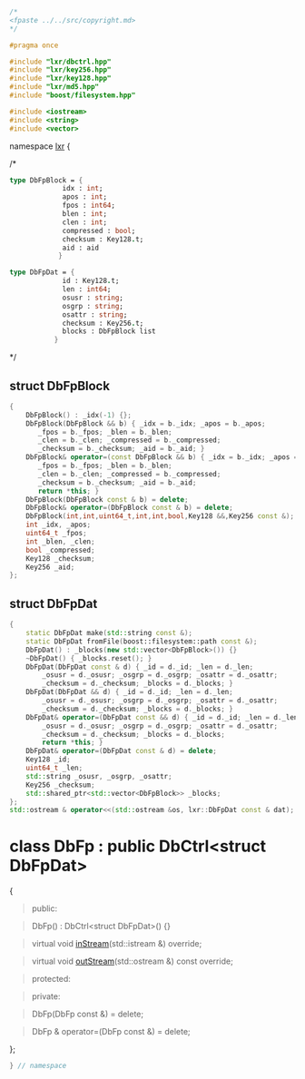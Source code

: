 ```cpp

/*
<fpaste ../../src/copyright.md>
*/

#pragma once

#include "lxr/dbctrl.hpp"
#include "lxr/key256.hpp"
#include "lxr/key128.hpp"
#include "lxr/md5.hpp"
#include "boost/filesystem.hpp"

#include <iostream>
#include <string>
#include <vector>
````

namespace [lxr](namespace.list) {

/*

```fsharp
type DbFpBlock = {
             idx : int;
             apos : int;
             fpos : int64;
             blen : int;
             clen : int;
             compressed : bool;
             checksum : Key128.t;
             aid : aid
            }

type DbFpDat = {
             id : Key128.t;
             len : int64;
             osusr : string;
             osgrp : string;
             osattr : string;
             checksum : Key256.t;
             blocks : DbFpBlock list
           }

```
*/

## struct DbFpBlock
```c++
{
    DbFpBlock() : _idx(-1) {};
    DbFpBlock(DbFpBlock && b) { _idx = b._idx; _apos = b._apos;
       _fpos = b._fpos; _blen = b._blen;
       _clen = b._clen; _compressed = b._compressed;
       _checksum = b._checksum; _aid = b._aid; }
    DbFpBlock& operator=(const DbFpBlock && b) { _idx = b._idx; _apos = b._apos;
       _fpos = b._fpos; _blen = b._blen;
       _clen = b._clen; _compressed = b._compressed;
       _checksum = b._checksum; _aid = b._aid;
       return *this; }
    DbFpBlock(DbFpBlock const & b) = delete;
    DbFpBlock& operator=(DbFpBlock const & b) = delete;
    DbFpBlock(int,int,uint64_t,int,int,bool,Key128 &&,Key256 const &);
    int _idx, _apos;
    uint64_t _fpos;
    int _blen, _clen;
    bool _compressed;
    Key128 _checksum;
    Key256 _aid;
};
```

## struct DbFpDat
```c++
{
    static DbFpDat make(std::string const &);
    static DbFpDat fromFile(boost::filesystem::path const &);
    DbFpDat() : _blocks(new std::vector<DbFpBlock>()) {}
    ~DbFpDat() { _blocks.reset(); }
    DbFpDat(DbFpDat const & d) { _id = d._id; _len = d._len;
        _osusr = d._osusr; _osgrp = d._osgrp; _osattr = d._osattr;
        _checksum = d._checksum; _blocks = d._blocks; }
    DbFpDat(DbFpDat && d) { _id = d._id; _len = d._len;
        _osusr = d._osusr; _osgrp = d._osgrp; _osattr = d._osattr;
        _checksum = d._checksum; _blocks = d._blocks; }
    DbFpDat& operator=(DbFpDat const && d) { _id = d._id; _len = d._len;
        _osusr = d._osusr; _osgrp = d._osgrp; _osattr = d._osattr;
        _checksum = d._checksum; _blocks = d._blocks;
        return *this; }
    DbFpDat& operator=(DbFpDat const & d) = delete;
    Key128 _id;
    uint64_t _len;
    std::string _osusr, _osgrp, _osattr;
    Key256 _checksum;
    std::shared_ptr<std::vector<DbFpBlock>> _blocks;
};
std::ostream & operator<<(std::ostream &os, lxr::DbFpDat const & dat);
```

# class DbFp : public DbCtrl&lt;struct DbFpDat&gt;

{

>public:

>DbFp() : DbCtrl&lt;struct DbFpDat&gt;() {}

>virtual void [inStream](dbfp_functions.cpp.md)(std::istream &) override;

>virtual void [outStream](dbfp_functions.cpp.md)(std::ostream &) const override;

>protected:

>private:

>DbFp(DbFp const &) = delete;

>DbFp & operator=(DbFp const &) = delete;

};

```cpp
} // namespace
```
